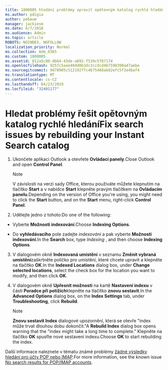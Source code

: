 ```yaml
---
title: 1800005 hledání problémy opravit opětovným katalog rychlé hledání
ms.author: pdigia
author: pebaum
manager: jackiesm
ms.date: 6/7/2018
ms.audience: Admin
ms.topic: article
ROBOTS: NOINDEX, NOFOLLOW
localization_priority: Normal
ms.collection: Adm_O365
ms.custom: 1800005
ms.assetid: 812a5c80-db64-43de-a892-f539c5f87174
ms.openlocfilehash: 925fc5aae484d0b3dc3ccdcd467598390a47aebe
ms.sourcegitcommit: 9d78905c512192ffc4675468abd2efc5f2e4baf4
ms.translationtype: MT
ms.contentlocale: cs-CZ
ms.lasthandoff: 04/23/2019
ms.locfileid: "32401177"
---
```

# <a name="fix-search-issues-by-rebuilding-your-instant-search-catalog"></a><span data-ttu-id="ae5fd-102">Hledat problémy řešit opětovným katalog rychlé hledání</span><span class="sxs-lookup"><span data-stu-id="ae5fd-102">Fix search issues by rebuilding your Instant Search catalog</span></span>

1. <span data-ttu-id="ae5fd-103">Ukončete aplikaci Outlook a otevřete **Ovládací panely**.</span><span class="sxs-lookup"><span data-stu-id="ae5fd-103">Close Outlook and open **Control Panel**.</span></span>
    
    > [!NOTE]
    > <span data-ttu-id="ae5fd-104">V závislosti na verzi sady Office, kterou používáte můžete klepnutím na tlačítko **Start** a v nabídce **Start** klepněte pravým tlačítkem na **Ovládacím panelu**.</span><span class="sxs-lookup"><span data-stu-id="ae5fd-104">Depending on the version of Office you're using, you might need to click the **Start** button, and on the **Start** menu, right-click **Control Panel**.</span></span> 
  
2. <span data-ttu-id="ae5fd-105">Udělejte jedno z tohoto:</span><span class="sxs-lookup"><span data-stu-id="ae5fd-105">Do one of the following:</span></span>
    
  - <span data-ttu-id="ae5fd-106">Vyberte **Možnosti indexování**.</span><span class="sxs-lookup"><span data-stu-id="ae5fd-106">Choose **Indexing Options**.</span></span>
    
  - <span data-ttu-id="ae5fd-107">Do **vyhledávacího** pole zadejte *indexování* a pak vyberte **Možnosti indexování**.</span><span class="sxs-lookup"><span data-stu-id="ae5fd-107">In the **Search** box, type  *Indexing*  , and then choose **Indexing Options**.</span></span>
    
3. <span data-ttu-id="ae5fd-108">V dialogovém okně **Indexovaná umístění** v seznamu **Změnit vybraná umístění**zaškrtněte políčko pro umístění, které chcete upravit a klepněte na tlačítko **OK**.</span><span class="sxs-lookup"><span data-stu-id="ae5fd-108">In the **Indexed Locations** dialog box, under **Change selected locations**, select the check box for the location you want to modify, and then click **OK**.</span></span>
    
4. <span data-ttu-id="ae5fd-109">V dialogovém okně **Upřesnit možnosti** na kartě **Nastavení indexu** v části **Poradce při potížích**klepněte na tlačítko **znovu sestavit**.</span><span class="sxs-lookup"><span data-stu-id="ae5fd-109">In the **Advanced Options** dialog box, on the **Index Settings** tab, under **Troubleshooting**, click **Rebuild**.</span></span>
    
    > [!NOTE]
    > <span data-ttu-id="ae5fd-110">**Znovu sestavit Index** dialogové upozornění, která se otevře "index může trvat dlouhou dobu dokončit."</span><span class="sxs-lookup"><span data-stu-id="ae5fd-110">A **Rebuild Index** dialog box opens warning that the "index might take a long time to complete."</span></span> <span data-ttu-id="ae5fd-111">Klepněte na tlačítko **OK** spusťte nové sestavení indexu.</span><span class="sxs-lookup"><span data-stu-id="ae5fd-111">Choose **OK** to start rebuilding the index.</span></span> 
  
<span data-ttu-id="ae5fd-112">Další informace naleznete v tématu známé problémy [žádné výsledky hledání pro účty POP nebo IMAP](https://support.office.com/article/51c9d2c7-a3db-4358-afdf-50d3a9e57039.aspx).</span><span class="sxs-lookup"><span data-stu-id="ae5fd-112">For more information, see the known issue [No search results for POP/IMAP accounts](https://support.office.com/article/51c9d2c7-a3db-4358-afdf-50d3a9e57039.aspx).</span></span>
  

